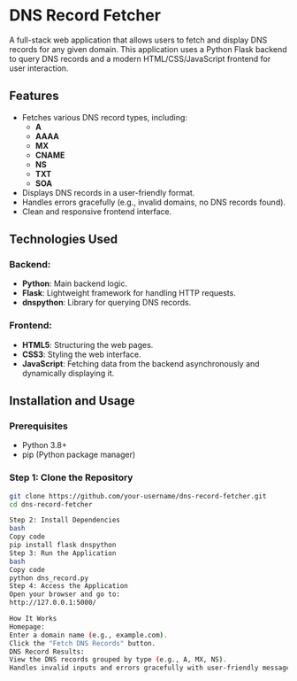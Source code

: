 # DNS Record Fetcher

A full-stack web application that allows users to fetch and display DNS records for any given domain. This application uses a Python Flask backend to query DNS records and a modern HTML/CSS/JavaScript frontend for user interaction.

## Features

- Fetches various DNS record types, including:
  - **A**
  - **AAAA**
  - **MX**
  - **CNAME**
  - **NS**
  - **TXT**
  - **SOA**
- Displays DNS records in a user-friendly format.
- Handles errors gracefully (e.g., invalid domains, no DNS records found).
- Clean and responsive frontend interface.

## Technologies Used

### Backend:
- **Python**: Main backend logic.
- **Flask**: Lightweight framework for handling HTTP requests.
- **dnspython**: Library for querying DNS records.

### Frontend:
- **HTML5**: Structuring the web pages.
- **CSS3**: Styling the web interface.
- **JavaScript**: Fetching data from the backend asynchronously and dynamically displaying it.

## Installation and Usage

### Prerequisites
- Python 3.8+
- pip (Python package manager)

### Step 1: Clone the Repository
```bash
git clone https://github.com/your-username/dns-record-fetcher.git
cd dns-record-fetcher

Step 2: Install Dependencies
bash
Copy code
pip install flask dnspython
Step 3: Run the Application
bash
Copy code
python dns_record.py
Step 4: Access the Application
Open your browser and go to:
http://127.0.0.1:5000/

How It Works
Homepage:
Enter a domain name (e.g., example.com).
Click the "Fetch DNS Records" button.
DNS Record Results:
View the DNS records grouped by type (e.g., A, MX, NS).
Handles invalid inputs and errors gracefully with user-friendly messages.
